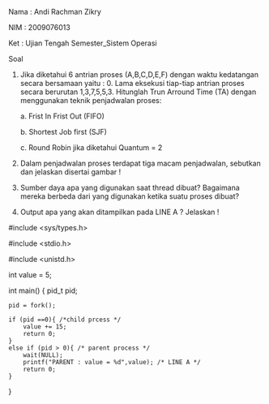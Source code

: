 Nama : Andi Rachman Zikry

NIM : 2009076013

Ket : Ujian Tengah Semester_Sistem Operasi

Soal

1. Jika diketahui 6 antrian proses (A,B,C,D,E,F) dengan waktu kedatangan secara bersamaan yaitu : 0. Lama eksekusi tiap-tiap antrian proses secara berurutan 1,3,7,5,5,3. Hitunglah Trun Arround Time (TA) dengan menggunakan teknik penjadwalan proses:

    a. Frist In Frist Out (FIFO)

    b. Shortest Job first (SJF)

    c. Round Robin jika diketahui Quantum = 2

2. Dalam penjadwalan proses terdapat tiga macam penjadwalan, sebutkan dan jelaskan disertai gambar !

3. Sumber daya apa yang digunakan saat thread dibuat? Bagaimana mereka berbeda dari yang digunakan ketika suatu proses dibuat?

4. Output apa yang akan ditampilkan pada LINE A ? Jelaskan !

#include <sys/types.h>

#include <stdio.h>

#include <unistd.h>

int value = 5;

int main()
{
pid_t pid;
	
	pid = fork();
	
	if (pid ==0){ /*child prcess */
		value += 15;
		return 0;
	}
	else if (pid > 0){ /* parent process */
		wait(NULL);
		printf("PARENT : value = %d",value); /* LINE A */
		return 0;
	}
}
